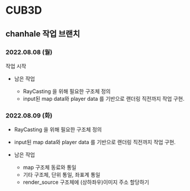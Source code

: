 # CUB3D
## chanhale 작업 브랜치

### 2022.08.08 (월)

작업 시작

* 남은 작업

	* RayCasting 을 위해 필요한 구조체 정의
	* input된 map data와 player data 를 기반으로 랜더링 직전까지 작업 구현.

### 2022.08.09 (화)

* RayCasting 을 위해 필요한 구조체 정의
* input된 map data와 player data 를 기반으로 랜더링 직전까지 작업 구현.

* 남은 작업

	* map 구조체 동료와 통일
	* 기타 구조체, 단위 통일, 좌표계 통일
	* render_source 구조체에 (상하좌우)이미지 주소 할당하기